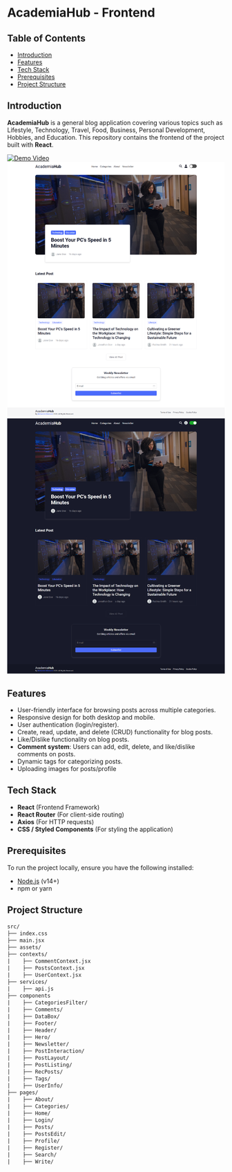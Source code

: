 # AcademiaHub - Frontend

## Table of Contents

- [Introduction](#introduction)
- [Features](#features)
- [Tech Stack](#Tech-Stack)
- [Prerequisites](#Prerequisites)
- [Project Structure](#project-structure)

## Introduction

**AcademiaHub** is a general blog application covering various topics such as Lifestyle, Technology, Travel, Food, Business, Personal Development, Hobbies, and Education. This repository contains the frontend of the project built with **React**.

[![Demo Video](https://i.ytimg.com/an_webp/LS1TRxarKP0/mqdefault_6s.webp?du=3000&sqp=COGFybYG&rs=AOn4CLBi8XPROV7c-DwrgOJbbRB_rh8rcg)](https://youtu.be/LS1TRxarKP0?si=26vkg2IZxScl7T1b)
![Light Mode](./screenshots/AcademiaHub.png)
![Light Mode](./screenshots/AcademiaHub10.png)

## Features

- User-friendly interface for browsing posts across multiple categories.
- Responsive design for both desktop and mobile.
- User authentication (login/register).
- Create, read, update, and delete (CRUD) functionality for blog posts.
- Like/Dislike functionality on blog posts.
- **Comment system**: Users can add, edit, delete, and like/dislike comments on posts.
- Dynamic tags for categorizing posts.
- Uploading images for posts/profile

## Tech Stack

- **React** (Frontend Framework)
- **React Router** (For client-side routing)
- **Axios** (For HTTP requests)
- **CSS / Styled Components** (For styling the application)

## Prerequisites

To run the project locally, ensure you have the following installed:

- [Node.js](https://nodejs.org/) (v14+)
- npm or yarn

## Project Structure

```
src/
├── index.css
├── main.jsx
├── assets/
├── contexts/
|    ├── CommentContext.jsx
|    ├── PostsContext.jsx
|    ├── UserContext.jsx
├── services/
|    ├── api.js
├── components
|    ├── CategoriesFilter/
|    ├── Comments/
|    ├── DataBox/
|    ├── Footer/
|    ├── Header/
|    ├── Hero/
|    ├── Newsletter/
|    ├── PostInteraction/
|    ├── PostLayout/
|    ├── PostListing/
|    ├── RecPosts/
|    ├── Tags/
|    ├── UserInfo/
├── pages/
|    ├── About/
|    ├── Categories/
|    ├── Home/
|    ├── Login/
|    ├── Posts/
|    ├── PostsEdit/
|    ├── Profile/
|    ├── Register/
|    ├── Search/
|    ├── Write/
```
